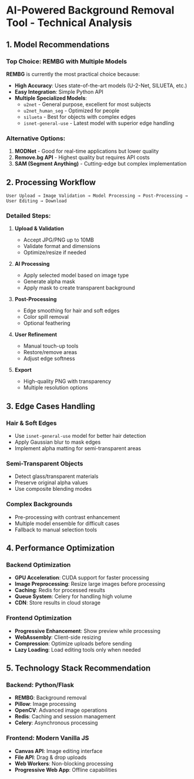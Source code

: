 # AI-Powered Background Removal Tool - Technical Analysis

## 1. Model Recommendations

### Top Choice: REMBG with Multiple Models
**REMBG** is currently the most practical choice because:
- **High Accuracy**: Uses state-of-the-art models (U-2-Net, SILUETA, etc.)
- **Easy Integration**: Simple Python API
- **Multiple Specialized Models**: 
  - `u2net` - General purpose, excellent for most subjects
  - `u2net_human_seg` - Optimized for people
  - `silueta` - Best for objects with complex edges
  - `isnet-general-use` - Latest model with superior edge handling

### Alternative Options:
1. **MODNet** - Good for real-time applications but lower quality
2. **Remove.bg API** - Highest quality but requires API costs
3. **SAM (Segment Anything)** - Cutting-edge but complex implementation

## 2. Processing Workflow

```
User Upload → Image Validation → Model Processing → Post-Processing → User Editing → Download
```

### Detailed Steps:
1. **Upload & Validation**
   - Accept JPG/PNG up to 10MB
   - Validate format and dimensions
   - Optimize/resize if needed

2. **AI Processing**
   - Apply selected model based on image type
   - Generate alpha mask
   - Apply mask to create transparent background

3. **Post-Processing**
   - Edge smoothing for hair and soft edges
   - Color spill removal
   - Optional feathering

4. **User Refinement**
   - Manual touch-up tools
   - Restore/remove areas
   - Adjust edge softness

5. **Export**
   - High-quality PNG with transparency
   - Multiple resolution options

## 3. Edge Cases Handling

### Hair & Soft Edges
- Use `isnet-general-use` model for better hair detection
- Apply Gaussian blur to mask edges
- Implement alpha matting for semi-transparent areas

### Semi-Transparent Objects
- Detect glass/transparent materials
- Preserve original alpha values
- Use composite blending modes

### Complex Backgrounds
- Pre-processing with contrast enhancement
- Multiple model ensemble for difficult cases
- Fallback to manual selection tools

## 4. Performance Optimization

### Backend Optimization
- **GPU Acceleration**: CUDA support for faster processing
- **Image Preprocessing**: Resize large images before processing
- **Caching**: Redis for processed results
- **Queue System**: Celery for handling high volume
- **CDN**: Store results in cloud storage

### Frontend Optimization
- **Progressive Enhancement**: Show preview while processing
- **WebAssembly**: Client-side resizing
- **Compression**: Optimize uploads before sending
- **Lazy Loading**: Load editing tools only when needed

## 5. Technology Stack Recommendation

### Backend: Python/Flask
- **REMBG**: Background removal
- **Pillow**: Image processing
- **OpenCV**: Advanced image operations
- **Redis**: Caching and session management
- **Celery**: Asynchronous processing

### Frontend: Modern Vanilla JS
- **Canvas API**: Image editing interface
- **File API**: Drag & drop uploads
- **Web Workers**: Non-blocking processing
- **Progressive Web App**: Offline capabilities